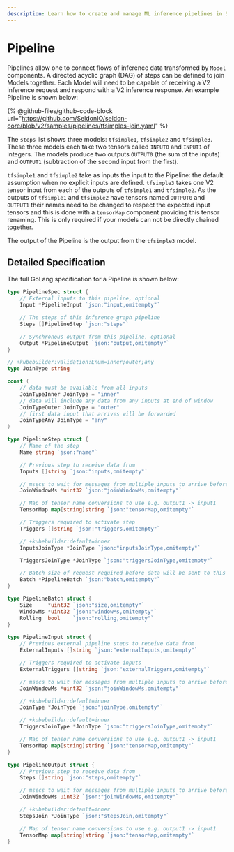 ```yaml
---
description: Learn how to create and manage ML inference pipelines in Seldon Core 2 using directed acyclic graphs (DAGs). This comprehensive guide covers model chaining, tensor mapping, join types, batch processing, triggers, and pipeline input/output configuration for complex ML workflows.
---
```


# Pipeline

Pipelines allow one to connect flows of inference data transformed by `Model` components. A directed acyclic graph (DAG) of steps can be defined to join Models together. Each Model will need to be capable of receiving a V2 inference request and respond with a V2 inference response. An example Pipeline is shown below:

{% @github-files/github-code-block url="https://github.com/SeldonIO/seldon-core/blob/v2/samples/pipelines/tfsimples-join.yaml" %}

The `steps` list shows three models: `tfsimple1`, `tfsimple2` and `tfsimple3`. These three models each take two tensors called `INPUT0` and `INPUT1` of integers. The models produce two outputs `OUTPUT0` (the sum of the inputs) and `OUTPUT1` (subtraction of the second input from the first).

`tfsimple1` and `tfsimple2` take as inputs the input to the Pipeline: the default assumption when no explicit inputs are defined. `tfsimple3` takes one V2 tensor input from each of the outputs of `tfsimple1` and `tfsimple2`. As the outputs of `tfsimple1` and `tfsimple2` have tensors named `OUTPUT0` and `OUTPUT1` their names need to be changed to respect the expected input tensors and this is done with a `tensorMap` component providing this tensor renaming. This is only required if your models can not be directly chained together.

The output of the Pipeline is the output from the `tfsimple3` model.

## Detailed Specification

The full GoLang specification for a Pipeline is shown below:

```go
type PipelineSpec struct {
	// External inputs to this pipeline, optional
	Input *PipelineInput `json:"input,omitempty"`

	// The steps of this inference graph pipeline
	Steps []PipelineStep `json:"steps"`

	// Synchronous output from this pipeline, optional
	Output *PipelineOutput `json:"output,omitempty"`
}

// +kubebuilder:validation:Enum=inner;outer;any
type JoinType string

const (
	// data must be available from all inputs
	JoinTypeInner JoinType = "inner"
	// data will include any data from any inputs at end of window
	JoinTypeOuter JoinType = "outer"
	// first data input that arrives will be forwarded
	JoinTypeAny JoinType = "any"
)

type PipelineStep struct {
	// Name of the step
	Name string `json:"name"`

	// Previous step to receive data from
	Inputs []string `json:"inputs,omitempty"`

	// msecs to wait for messages from multiple inputs to arrive before joining the inputs
	JoinWindowMs *uint32 `json:"joinWindowMs,omitempty"`

	// Map of tensor name conversions to use e.g. output1 -> input1
	TensorMap map[string]string `json:"tensorMap,omitempty"`

	// Triggers required to activate step
	Triggers []string `json:"triggers,omitempty"`

	// +kubebuilder:default=inner
	InputsJoinType *JoinType `json:"inputsJoinType,omitempty"`

	TriggersJoinType *JoinType `json:"triggersJoinType,omitempty"`

	// Batch size of request required before data will be sent to this step
	Batch *PipelineBatch `json:"batch,omitempty"`
}

type PipelineBatch struct {
	Size     *uint32 `json:"size,omitempty"`
	WindowMs *uint32 `json:"windowMs,omitempty"`
	Rolling  bool    `json:"rolling,omitempty"`
}

type PipelineInput struct {
	// Previous external pipeline steps to receive data from
	ExternalInputs []string `json:"externalInputs,omitempty"`

	// Triggers required to activate inputs
	ExternalTriggers []string `json:"externalTriggers,omitempty"`

	// msecs to wait for messages from multiple inputs to arrive before joining the inputs
	JoinWindowMs *uint32 `json:"joinWindowMs,omitempty"`

	// +kubebuilder:default=inner
	JoinType *JoinType `json:"joinType,omitempty"`

	// +kubebuilder:default=inner
	TriggersJoinType *JoinType `json:"triggersJoinType,omitempty"`

	// Map of tensor name conversions to use e.g. output1 -> input1
	TensorMap map[string]string `json:"tensorMap,omitempty"`
}

type PipelineOutput struct {
	// Previous step to receive data from
	Steps []string `json:"steps,omitempty"`

	// msecs to wait for messages from multiple inputs to arrive before joining the inputs
	JoinWindowMs uint32 `json:"joinWindowMs,omitempty"`

	// +kubebuilder:default=inner
	StepsJoin *JoinType `json:"stepsJoin,omitempty"`

	// Map of tensor name conversions to use e.g. output1 -> input1
	TensorMap map[string]string `json:"tensorMap,omitempty"`
}
```


